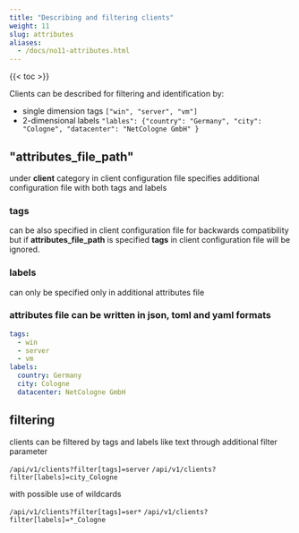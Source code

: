 ```yaml
---
title: "Describing and filtering clients"
weight: 11
slug: attributes
aliases:
  - /docs/no11-attributes.html
---
```

{{< toc >}}

Clients can be described for filtering and identification by:
 - single dimension tags `["win", "server", "vm"]` 
 - 2-dimensional labels  `"lables": {"country": "Germany", "city": "Cologne", "datacenter": "NetCologne GmbH" }`


## "attributes_file_path"
under **client** category in client configuration file
specifies additional configuration file with both tags and labels

### tags
can be also specified in client configuration file for backwards compatibility
but if __attributes_file_path__ is specified __tags__ in client configuration file will be ignored.

### labels 
can only be specified only in additional attributes file  

### attributes file can be written in json, toml and yaml formats
```yaml
tags:
  - win
  - server
  - vm
labels:
  country: Germany
  city: Cologne
  datacenter: NetCologne GmbH
```

## filtering
clients can be filtered by tags and labels like text through additional filter parameter

`/api/v1/clients?filter[tags]=server`
`/api/v1/clients?filter[labels]=city_Cologne`

with possible use of wildcards

`/api/v1/clients?filter[tags]=ser*`
`/api/v1/clients?filter[labels]=*_Cologne`

